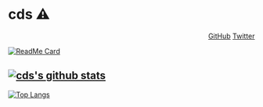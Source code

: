 # cds :warning:

<p align="right">
	<a href="https://github.com/cds">GitHub</a>
	<a href="https://twitter.com/c_sangale">Twitter</a>
</p>

[![ReadMe Card](https://github-readme-stats.vercel.app/api/pin/?username=cds&repo=cds)](https://github.com/cds/cds/blob/master/README.md)


[![cds's github stats](https://github-readme-stats.vercel.app/api?username=cds&show_icons=true&hide_border=true)](https://github.com/cds)
---
[![Top Langs](https://github-readme-stats.vercel.app/api/top-langs/?username=cds&hide=html)](https://github.com/cds)
